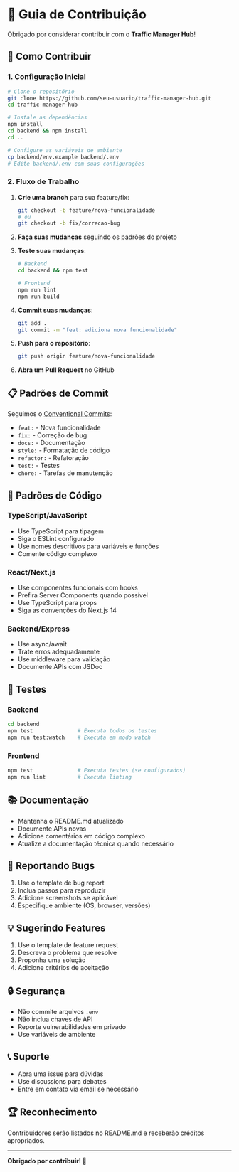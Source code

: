 # 🤝 Guia de Contribuição

Obrigado por considerar contribuir com o **Traffic Manager Hub**! 

## 🚀 Como Contribuir

### 1. Configuração Inicial

```bash
# Clone o repositório
git clone https://github.com/seu-usuario/traffic-manager-hub.git
cd traffic-manager-hub

# Instale as dependências
npm install
cd backend && npm install
cd ..

# Configure as variáveis de ambiente
cp backend/env.example backend/.env
# Edite backend/.env com suas configurações
```

### 2. Fluxo de Trabalho

1. **Crie uma branch** para sua feature/fix:
   ```bash
   git checkout -b feature/nova-funcionalidade
   # ou
   git checkout -b fix/correcao-bug
   ```

2. **Faça suas mudanças** seguindo os padrões do projeto

3. **Teste suas mudanças**:
   ```bash
   # Backend
   cd backend && npm test
   
   # Frontend
   npm run lint
   npm run build
   ```

4. **Commit suas mudanças**:
   ```bash
   git add .
   git commit -m "feat: adiciona nova funcionalidade"
   ```

5. **Push para o repositório**:
   ```bash
   git push origin feature/nova-funcionalidade
   ```

6. **Abra um Pull Request** no GitHub

## 📋 Padrões de Commit

Seguimos o [Conventional Commits](https://www.conventionalcommits.org/):

- `feat:` - Nova funcionalidade
- `fix:` - Correção de bug
- `docs:` - Documentação
- `style:` - Formatação de código
- `refactor:` - Refatoração
- `test:` - Testes
- `chore:` - Tarefas de manutenção

## 🎯 Padrões de Código

### TypeScript/JavaScript
- Use TypeScript para tipagem
- Siga o ESLint configurado
- Use nomes descritivos para variáveis e funções
- Comente código complexo

### React/Next.js
- Use componentes funcionais com hooks
- Prefira Server Components quando possível
- Use TypeScript para props
- Siga as convenções do Next.js 14

### Backend/Express
- Use async/await
- Trate erros adequadamente
- Use middleware para validação
- Documente APIs com JSDoc

## 🧪 Testes

### Backend
```bash
cd backend
npm test              # Executa todos os testes
npm run test:watch    # Executa em modo watch
```

### Frontend
```bash
npm test              # Executa testes (se configurados)
npm run lint          # Executa linting
```

## 📚 Documentação

- Mantenha o README.md atualizado
- Documente APIs novas
- Adicione comentários em código complexo
- Atualize a documentação técnica quando necessário

## 🐛 Reportando Bugs

1. Use o template de bug report
2. Inclua passos para reproduzir
3. Adicione screenshots se aplicável
4. Especifique ambiente (OS, browser, versões)

## 💡 Sugerindo Features

1. Use o template de feature request
2. Descreva o problema que resolve
3. Proponha uma solução
4. Adicione critérios de aceitação

## 🔒 Segurança

- Não commite arquivos `.env`
- Não inclua chaves de API
- Reporte vulnerabilidades em privado
- Use variáveis de ambiente

## 📞 Suporte

- Abra uma issue para dúvidas
- Use discussions para debates
- Entre em contato via email se necessário

## 🏆 Reconhecimento

Contribuidores serão listados no README.md e receberão créditos apropriados.

---

**Obrigado por contribuir! 🎉**
